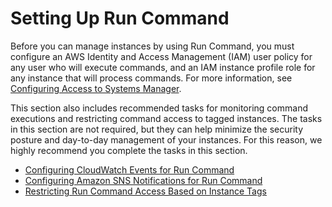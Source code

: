 # Setting Up Run Command<a name="sysman-rc-setting-up"></a>

Before you can manage instances by using Run Command, you must configure an AWS Identity and Access Management \(IAM\) user policy for any user who will execute commands, and an IAM instance profile role for any instance that will process commands\. For more information, see [Configuring Access to Systems Manager](systems-manager-access.md)\. 

This section also includes recommended tasks for monitoring command executions and restricting command access to tagged instances\. The tasks in this section are not required, but they can help minimize the security posture and day\-to\-day management of your instances\. For this reason, we highly recommend you complete the tasks in this section\.


+ [Configuring CloudWatch Events for Run Command](rc-cwe.md)
+ [Configuring Amazon SNS Notifications for Run Command](rc-sns-notifications.md)
+ [Restricting Run Command Access Based on Instance Tags](sysman-rc-setting-up-cmdsec.md)